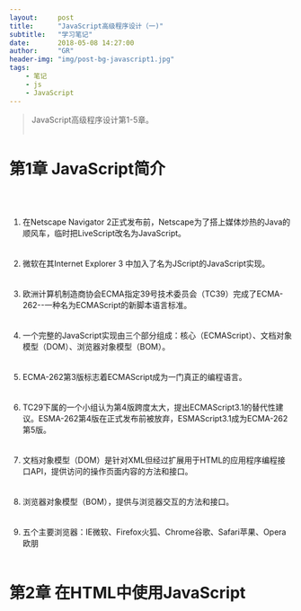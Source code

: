 ```yaml
---
layout:     post
title:      "JavaScript高级程序设计（一)"
subtitle:   "学习笔记"          
date:       2018-05-08 14:27:00
author:     "GR"
header-img: "img/post-bg-javascript1.jpg"
tags:
    - 笔记
    - js
    - JavaScript
---
```

> JavaScript高级程序设计第1-5章。<br><br>

# 第1章 JavaScript简介
<div>
    <br>
    <ol>
        <br><li>在Netscape Navigator 2正式发布前，Netscape为了搭上媒体炒热的Java的顺风车，临时把LiveScript改名为JavaScript。</li>
        <br>
        <br><li>微软在其Internet Explorer 3 中加入了名为JScript的JavaScript实现。</li>
        <br>
        <br><li>欧洲计算机制造商协会ECMA指定39号技术委员会（TC39）完成了ECMA-262--一种名为ECMAScript的新脚本语言标准。</li>
        <br>
        <br><li>一个完整的JavaScript实现由三个部分组成：核心（ECMAScript）、文档对象模型（DOM）、浏览器对象模型（BOM）。 </li>
        <br>
        <br><li>ECMA-262第3版标志着ECMAScript成为一门真正的编程语言。 </li>
        <br>
        <br><li>TC29下属的一个小组认为第4版跨度太大，提出ECMAScript3.1的替代性建议。ESMA-262第4版在正式发布前被放弃，ESMAScript3.1成为ECMA-262第5版。 </li>
        <br>
        <br><li>文档对象模型（DOM）是针对XML但经过扩展用于HTML的应用程序编程接口API，提供访问的操作页面内容的方法和接口。 </li>
        <br>
        <br><li>浏览器对象模型（BOM），提供与浏览器交互的方法和接口。 </li>
        <br>
        <br><li>五个主要浏览器：IE微软、Firefox火狐、Chrome谷歌、Safari苹果、Opera欧朋 </li>
        <br>
    </ol>
</div>

# 第2章 在HTML中使用JavaScript
## <script>元素
- type属性的值依旧还是text/javascript但不是必需。
- 解释器对<script>元素内部的所有代码求值完毕以前，页面其余内容都不会被浏览器加载或显示。
- 解析外部JavaScript文件时，页面处理会暂停。
- defer属性，脚本立即下载，但延迟到整个页面解析完毕后（文档完全呈现）顺序执行，只适用于外部脚本文件。
- async属性，不必等待其他脚本和文档呈现，但不保证先后顺序执行。
- '<noscript>'元素可以在不支持脚本、脚本被禁用的浏览器中显示替代内容。
    

